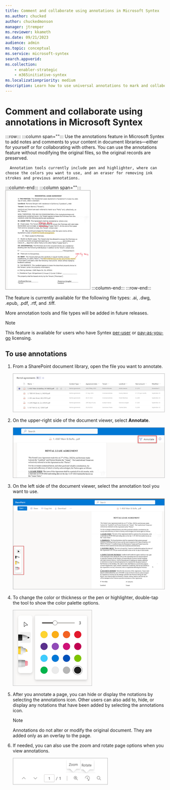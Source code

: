 ```yaml
---
title: Comment and collaborate using annotations in Microsoft Syntex
ms.author: chucked
author: chuckedmonson
manager: jtremper
ms.reviewer: kkameth
ms.date: 09/21/2023
audience: admin
ms.topic: conceptual
ms.service: microsoft-syntex
search.appverid: 
ms.collection: 
    - enabler-strategic
    - m365initiative-syntex
ms.localizationpriority: medium
description: Learn how to use universal annotations to mark and collaborate on items in SharePoint document libraries using Microsoft Syntex.
---
```


# Comment and collaborate using annotations in Microsoft Syntex


:::row:::
   :::column span="":::
      Use the annotations feature in Microsoft Syntex to add notes and comments to your content in document libraries—either for yourself or for collaborating with others. You can use the annotations feature without modifying the original files, so the original records are preserved.

      Annotation tools currently include pen and highlighter, where can choose the colors you want to use, and an eraser for removing ink strokes and previous annotations.
   :::column-end:::
   :::column span="":::
      ![Screenshot of a document library showing annotations on a file.](../media/content-understanding/annotation-sample-page2.png)
   :::column-end:::
:::row-end:::

The feature is currently available for the following file types: .ai, .dwg, .epub, .pdf, .rtf, and .tiff.

More annotation tools and file types will be added in future releases.

> [!NOTE]
> This feature is available for users who have Syntex [per-user](set-up-content-understanding.md) or [pay-as-you-go](syntex-azure-billing.md) licensing.

## To use annotations

1. From a SharePoint document library, open the file you want to annotate.

    ![Screenshot of a document library showing a file selected to open.](../media/content-understanding/annotation-select-file.png)

2. On the upper-right side of the document viewer, select **Annotate**.

    ![Screenshot of a document viewer showing the annotation icon highlighted.](../media/content-understanding/annotation-icon-document-page.png)

3. On the left side of the document viewer, select the annotation tool you want to use.

    ![Screenshot of a document viewer showing the annotation tools highlighted.](../media/content-understanding/annotation-tools-document-page.png)

4. To change the color or thickness or the pen or highlighter, double-tap the tool to show the color palette options.

    ![Screenshot of the color options for the annotation tools.](../media/content-understanding/annotation-tools-color-options.png)

5. After you annotate a page, you can hide or display the notations by selecting the annotations icon. Other users can also add to, hide, or display any notations that have been added by selecting the annotations icon.

    > [!NOTE]
    >  Annotations do not alter or modify the original document. They are added only as an overlay to the page.

6. If needed, you can also use the zoom and rotate page options when you view annotations.

    ![Screenshot of the zoom and rotate page options for the annotation tools.](../media/content-understanding/annotation-zoom-rotate-options.png)
